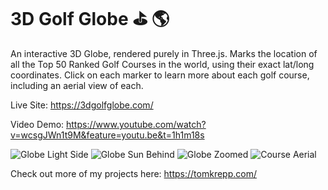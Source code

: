 # 3D Golf Globe  :golf: :earth_americas: 

An interactive 3D Globe, rendered purely in Three.js. Marks the location of all the Top 50 Ranked Golf Courses in the world, using their exact lat/long coordinates. Click on each marker to learn more about each golf course, including an aerial view of each.

Live Site: https://3dgolfglobe.com/

Video Demo: https://www.youtube.com/watch?v=wcsgJWn1t9M&feature=youtu.be&t=1h1m18s

![Globe Light Side](http://res.cloudinary.com/tomkreppart/image/upload/v1497985612/3D_Golf_Globe_Light_ydathn.png)
![Globe Sun Behind](http://res.cloudinary.com/tomkreppart/image/upload/v1497985612/3D_Golf_Globe_Sun_oamhm5.png)
![Globe Zoomed](http://res.cloudinary.com/tomkreppart/image/upload/v1497985510/3D_Golf_Globe_Zoomed_zek3tw.png)
![Course Aerial](http://res.cloudinary.com/tomkreppart/image/upload/v1497985516/Screen_Shot_2017-06-20_at_12.38.20_PM_si3rfs.png)

Check out more of my projects here: https://tomkrepp.com/
